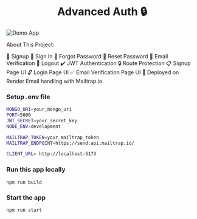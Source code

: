 <h1 align="center">Advanced Auth 🔒 </h1>

![Demo App](/frontend/public/screenshot-for-readme.png)

About This Project:

🔐 Signup
🔑 Sign In
🔄 Forgot Password
🔁 Reset Password
📧 Email Verification
🚪 Logout
✔️ JWT Authentication
🔒 Route Protection
📋 Signup Page UI
🔓 Login Page UI
✅ Email Verification Page UI
🚀 Deployed on Render
Email handling with Mailtrap.io.

### Setup .env file

```bash
MONGO_URI=your_mongo_uri
PORT=5000
JWT_SECRET=your_secret_key
NODE_ENV=development

MAILTRAP_TOKEN=your_mailtrap_token
MAILTRAP_ENDPOINT=https://send.api.mailtrap.io/

CLIENT_URL= http://localhost:5173
```

### Run this app locally

```shell
npm run build
```

### Start the app

```shell
npm run start
```

### 
